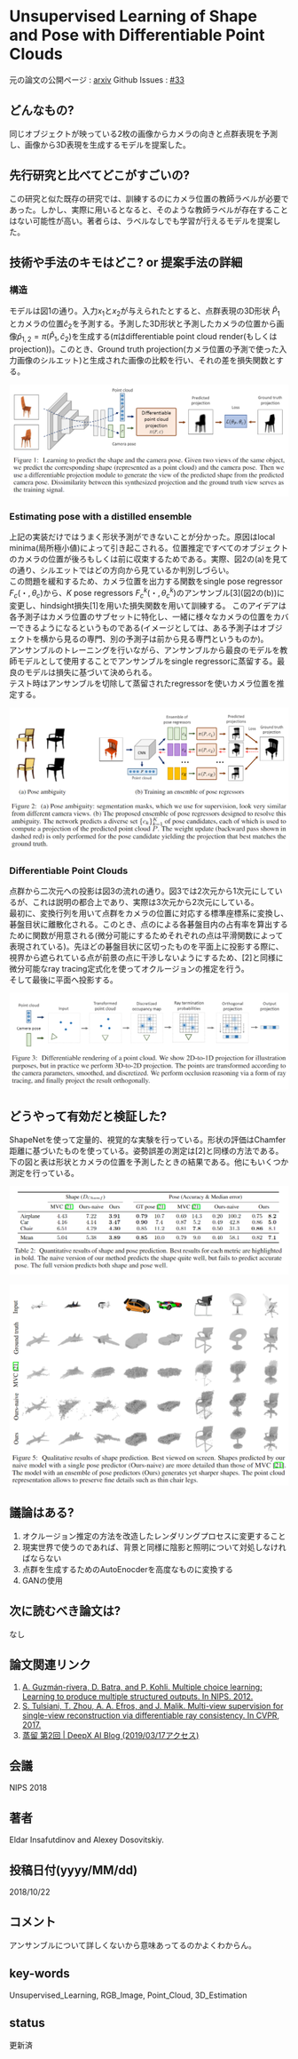 # Unsupervised Learning of Shape and Pose with Differentiable Point Clouds

元の論文の公開ページ : [arxiv](https://arxiv.org/abs/1810.09381)
Github Issues : [#33](https://github.com/Obarads/obarads.github.io/issues/33)

## どんなもの?
同じオブジェクトが映っている2枚の画像からカメラの向きと点群表現を予測し、画像から3D表現を生成するモデルを提案した。

## 先行研究と比べてどこがすごいの?
この研究と似た既存の研究では、訓練するのにカメラ位置の教師ラベルが必要であった。しかし、実際に用いるとなると、そのような教師ラベルが存在することはない可能性が高い。著者らは、ラベルなしでも学習が行えるモデルを提案した。

## 技術や手法のキモはどこ? or 提案手法の詳細
### 構造
モデルは図1の通り。入力$x_　1$と$x_2$が与えられたとすると、点群表現の3D形状 $\hat{P}_ 1$ とカメラの位置$\hat{c}_ 2$を予測する。予測した3D形状と予測したカメラの位置から画像$\hat{p}_{1,2}=\pi(\hat{P}_1, \hat{c}_2)$を生成する($\pi$はdifferentiable point cloud render(もしくはprojection))。このとき、Ground truth projection(カメラ位置の予測で使った入力画像のシルエット)と生成された画像の比較を行い、それの差を損失関数とする。

![fig1](img/ULoSaPwDPC/fig1.png)

### Estimating pose with a distilled ensemble
上記の実装だけではうまく形状予測ができないことが分かった。原因はlocal minima(局所極小値)によって引き起こされる。位置推定ですべてのオブジェクトのカメラの位置が後ろもしくは前に収束するためである。実際、図2の(a)を見ての通り、シルエットではどの方向から見ているか判別しづらい。  
この問題を緩和するため、カメラ位置を出力する関数をsingle pose regressor $F_c(・,\theta_c)$から、$K$ pose regressors $F_c^k(・,\theta_c^k)$のアンサンブル\[3\](図2の(b))に変更し、hindsight損失[1]を用いた損失関数を用いて訓練する。
このアイデアは各予測子はカメラ位置のサブセットに特化し、一緒に様々なカメラの位置をカバーできるようになるというものである(イメージとしては、ある予測子はオブジェクトを横から見るの専門、別の予測子は前から見る専門というものか)。  
アンサンブルのトレーニングを行いながら、アンサンブルから最良のモデルを教師モデルとして使用することでアンサンブルをsingle regressorに蒸留する。最良のモデルは損失に基づいて決められる。  
テスト時はアンサンブルを切除して蒸留されたregressorを使いカメラ位置を推定する。

![fig2](img/ULoSaPwDPC/fig2.png)

### Differentiable Point Clouds
点群から二次元への投影は図3の流れの通り。図3では2次元から1次元にしているが、これは説明の都合上であり、実際は3次元から2次元にしている。  
最初に、変換行列を用いて点群をカメラの位置に対応する標準座標系に変換し、碁盤目状に離散化される。このとき、点のによる各碁盤目内の占有率を算出するために関数が用意される(微分可能にするためそれぞれの点は平滑関数によって表現されている)。先ほどの碁盤目状に区切ったものを平面上に投影する際に、視界から遮られている点が前景の点に干渉しないようにするため、[2]と同様に微分可能なray tracing定式化を使ってオクルージョンの推定を行う。  
そして最後に平面へ投影する。

![fig3](img/ULoSaPwDPC/fig3.png)

## どうやって有効だと検証した?
ShapeNetを使って定量的、視覚的な実験を行っている。形状の評価はChamfer距離に基づいたものを使っている。姿勢誤差の測定は[2]と同様の方法である。下の図と表は形状とカメラの位置を予測したときの結果である。他にもいくつか測定を行っている。

![tab2](img/ULoSaPwDPC/table2.png)

![fig5](img/ULoSaPwDPC/fig5.png)

## 議論はある?
1. オクルージョン推定の方法を改造したレンダリングプロセスに変更すること
2. 現実世界で使うのであれば、背景と同様に陰影と照明について対処しなければならない
3. 点群を生成するためのAutoEnocderを高度なものに変換する
4. GANの使用

## 次に読むべき論文は?
なし

## 論文関連リンク
1. [A. Guzmán-rivera, D. Batra, and P. Kohli. Multiple choice learning: Learning to produce multiple structured outputs. In NIPS. 2012.](https://papers.nips.cc/paper/4549-multiple-choice-learning-learning-to-produce-multiple-structured-outputs)
2. [S. Tulsiani, T. Zhou, A. A. Efros, and J. Malik. Multi-view supervision for single-view reconstruction via differentiable ray consistency. In CVPR, 2017.](https://arxiv.org/abs/1704.06254)
3. [蒸留 第2回 | DeepX AI Blog (2019/03/17アクセス)](http://ai.deepx.co.jp/2018/09/25/%E8%92%B8%E7%95%99-%E7%AC%AC2%E5%9B%9E/)

## 会議
NIPS 2018

## 著者
Eldar Insafutdinov and Alexey Dosovitskiy.

## 投稿日付(yyyy/MM/dd)
2018/10/22

## コメント
アンサンブルについて詳しくないから意味あってるのかよくわからん。

## key-words
Unsupervised_Learning, RGB_Image, Point_Cloud, 3D_Estimation

## status
更新済